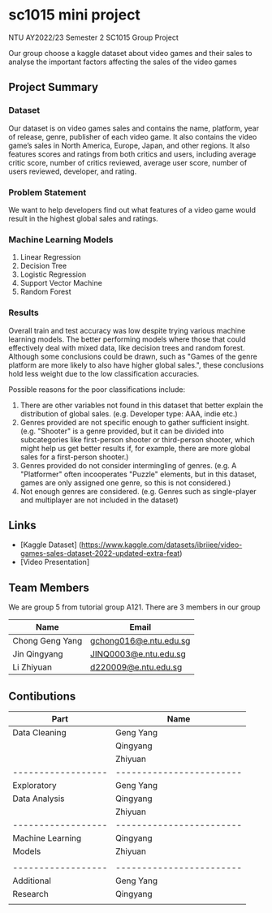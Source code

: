 # sc1015 mini project

NTU AY2022/23 Semester 2 SC1015 Group Project

Our group choose a kaggle dataset about video games and their sales to analyse the important factors affecting the sales of the video games

## Project Summary

### Dataset

Our dataset is on video games sales and contains the name, platform, year of release, genre, publisher of each video game. It also contains the video game’s sales in North America, Europe, Japan, and other regions. It also features scores and ratings from both critics and users, including average critic score, number of critics reviewed, average user score, number of users reviewed, developer, and rating.

### Problem Statement

We want to help developers find out what features of a video game would result in the highest global sales and ratings.

### Machine Learning Models

1. Linear Regression
2. Decision Tree
3. Logistic Regression
4. Support Vector Machine
5. Random Forest

### Results

Overall train and test accuracy was low despite trying various machine learning models. The better performing models where those that could effectively deal with mixed data, like decision trees and random forest. Although some conclusions could be drawn, such as "Games of the genre platform are more likely to also have higher global sales.", these conclusions hold less weight due to the low classification accuracies.

Possible reasons for the poor classifications include:
1. There are other variables not found in this dataset that better explain the distribution of global sales. (e.g. Developer type: AAA, indie etc.)
2. Genres provided are not specific enough to gather sufficient insight. (e.g. "Shooter" is a genre provided, but it can be divided into subcategories like first-person shooter or third-person shooter, which might help us get better results if, for example, there are more global sales for a first-person shooter.)
3. Genres provided do not consider intermingling of genres. (e.g. A "Platformer" often incooperates "Puzzle" elements, but in this dataset, games are only assigned one genre, so this is not considered.)
4. Not enough genres are considered. (e.g. Genres such as single-player and multiplayer are not included in the dataset)



## Links
- [Kaggle Dataset] (https://www.kaggle.com/datasets/ibriiee/video-games-sales-dataset-2022-updated-extra-feat)
- [Video Presentation]



## Team Members

We are group 5 from tutorial group A121. There are 3 members in our group

| Name             | Email                  
|------------------|------------------------
| Chong Geng Yang  | gchong016@e.ntu.edu.sg 
| Jin Qingyang     | JINQ0003@e.ntu.edu.sg  
| Li Zhiyuan       | d220009@e.ntu.edu.sg   

## Contibutions

| Part             | Name                  
|------------------|------------------------
| Data Cleaning    | Geng Yang
|                  | Qingyang
|                  | Zhiyuan
|------------------|------------------------
| Exploratory      | Geng Yang
| Data Analysis    | Qingyang
|                  | Zhiyuan
|------------------|------------------------
| Machine Learning | Qingyang
| Models           | Zhiyuan
|                  |
|------------------|------------------------
| Additional       | Geng Yang
| Research         | Qingyang
|                  |




